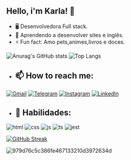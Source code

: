 ## Hello, i'm Karla! 👋

<!--
**KarlaCarol/KarlaCarol** is a ✨ _special_ ✨ repository because its `README.md` (this file) appears on your GitHub profile.
-->


- :desktop_computer: Desenvolvedora Full stack.
- 🌱 Aprendendo a desenvolver sites e inglês.
- ⚡ Fun fact: Amo pets,animes,livros e doces.

![Anurag's GitHub stats](https://github-readme-stats.vercel.app/api?username=KarlaCarol&show_icons=true&theme=dracula)
![Top Langs](https://github-readme-stats.vercel.app/api/top-langs/?username=KarlaCarol&layout=compact&theme=dracula) 

* ## 📫 How to reach me:
 [![Gmail](https://img.shields.io/badge/Gmail-D14836?style=for-the-badge&logo=gmail&logoColor=white)](carolinekarla87@gmail.com) 
 [![Telegram](https://img.shields.io/badge/Telegram-2CA5E0?style=for-the-badge&logo=telegram&logoColor=white)](https://web.telegram.org/k/) 
 [![Instagram](https://img.shields.io/badge/Instagram-E4405F?style=for-the-badge&logo=instagram&logoColor=white)](https://www.instagram.com/oh_karlinha_/) 
 [![LinkedIn](https://img.shields.io/badge/LinkedIn-0077B5?style=for-the-badge&logo=linkedin&logoColor=white)](https://www.linkedin.com/in/karla-santos-532b4a1b7/) 

* ## :rocket: Habilidades:
![html](https://img.shields.io/badge/HTML5-E34F26?style=for-the-badge&logo=html5&logoColor=white)
![css](https://img.shields.io/badge/CSS-239120?&style=for-the-badge&logo=css3&logoColor=white)
![js](https://img.shields.io/badge/JavaScript-323330?style=for-the-badge&logo=javascript&logoColor=F7DF1E)
![ts](https://img.shields.io/badge/TypeScript-007ACC?style=for-the-badge&logo=typescript&logoColor=white)
![jest](https://img.shields.io/badge/Jest-323330?style=for-the-badge&logo=Jest&logoColor=white)


[![GitHub Streak](https://streak-stats.demolab.com/?user=KarlaCarol&theme=dracula&currStreakNum=2FD3EB&fire=pink&sideLabels=F00&date_format=[Y.]n.j)](https://git.io/streak-stats)




![979d76c5c386fe467133210d3972634d](https://github.com/KarlaCarol/KarlaCarol/assets/150029222/1914e802-7f38-4615-ade9-99c321a31985)
